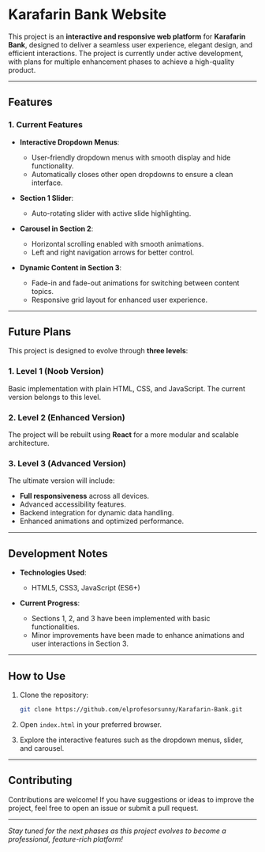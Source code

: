 # Karafarin Bank Website

This project is an **interactive and responsive web platform** for **Karafarin Bank**, designed to deliver a seamless user experience, elegant design, and efficient interactions. The project is currently under active development, with plans for multiple enhancement phases to achieve a high-quality product.

---

## Features

### 1. **Current Features**
- **Interactive Dropdown Menus**:  
  - User-friendly dropdown menus with smooth display and hide functionality.
  - Automatically closes other open dropdowns to ensure a clean interface.

- **Section 1 Slider**:  
  - Auto-rotating slider with active slide highlighting.

- **Carousel in Section 2**:  
  - Horizontal scrolling enabled with smooth animations.
  - Left and right navigation arrows for better control.

- **Dynamic Content in Section 3**:  
  - Fade-in and fade-out animations for switching between content topics.
  - Responsive grid layout for enhanced user experience.

---

## Future Plans

This project is designed to evolve through **three levels**:

### 1. **Level 1 (Noob Version)**  
Basic implementation with plain HTML, CSS, and JavaScript. The current version belongs to this level.

### 2. **Level 2 (Enhanced Version)**  
The project will be rebuilt using **React** for a more modular and scalable architecture.

### 3. **Level 3 (Advanced Version)**  
The ultimate version will include:  
- **Full responsiveness** across all devices.  
- Advanced accessibility features.  
- Backend integration for dynamic data handling.  
- Enhanced animations and optimized performance.

---

## Development Notes

- **Technologies Used**:  
  - HTML5, CSS3, JavaScript (ES6+)

- **Current Progress**:  
  - Sections 1, 2, and 3 have been implemented with basic functionalities.
  - Minor improvements have been made to enhance animations and user interactions in Section 3.

---

## How to Use

1. Clone the repository:  
   ```bash
   git clone https://github.com/elprofesorsunny/Karafarin-Bank.git
2. Open `index.html` in your preferred browser.

3. Explore the interactive features such as the dropdown menus, slider, and carousel.

---

## Contributing

Contributions are welcome!
If you have suggestions or ideas to improve the project, feel free to open an issue or submit a pull request.

---

*Stay tuned for the next phases as this project evolves to become a professional, feature-rich platform!*
